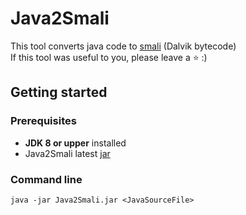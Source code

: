 # Java2Smali
This tool converts java code to [smali](https://github.com/JesusFreke/smali) (Dalvik bytecode)
<br>If this tool was useful to you, please leave a ⭐ :)

## Getting started

### Prerequisites
* **JDK 8 or upper** installed
* Java2Smali latest [jar](https://github.com/Belluxx/Java2Smali/releases/latest)

### Command line
`java -jar Java2Smali.jar <JavaSourceFile>`
